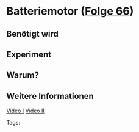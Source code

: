 # Batteriemotor ([Folge 66](http://minkorrekt.de/minkorrekt-folge-66-jahresrueckblick-2015/))

## Benötigt wird


## Experiment


## Warum?

## Weitere Informationen

[Video I](https://youtu.be/tc5pBPdga1k)
[Video II](https://youtu.be/eFLxJt6YmNs)


Tags: 

